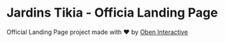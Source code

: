 # Jardins Tikia - Officia Landing Page

Official Landing Page project made with ♥ by [Oben Interactive](http://oben-interactive.fr)
